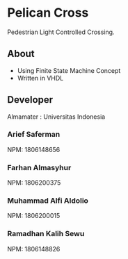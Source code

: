 # Pelican Cross
Pedestrian Light Controlled Crossing.


## About
- Using Finite State Machine Concept
- Written in VHDL

## Developer
Almamater : Universitas Indonesia
### Arief Saferman
NPM: 1806148656
### Farhan Almasyhur
NPM: 1806200375
### Muhammad Alfi Aldolio
NPM: 1806200015
### Ramadhan Kalih Sewu
NPM: 1806148826
